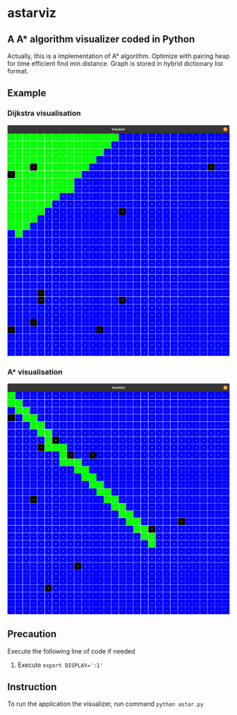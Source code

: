 # astarviz

## A A\* algorithm visualizer coded in Python

Actually, this is a implementation of A\* algorithm. Optimize with pairing heap for time efficient find min distance.
Graph is stored in hybrid dictionary list format.

## Example

### **Dijkstra visualisation**

![Dijkstra Algorithm](./img/dijkstra.png)

### **A\* visualisation**

![A* Algorithm](./img/a*.png)

## Precaution

Execute the following line of code if needed

1. Execute `export DISPLAY=':1'`

## Instruction

To run the application the visualizer, run command
`python astar.py`
